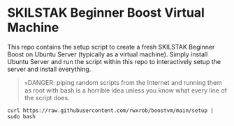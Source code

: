 # SKILSTAK Beginner Boost Virtual Machine

This repo contains the setup script to create a fresh SKILSTAK Beginner
Boost on Ubuntu Server (typically as a virtual machine). Simply install
Ubuntu Server and run the script within this repo to interactively setup
the server and install everything.

> 💀DANGER: piping random scripts from the Internet and running them as
> root with bash is a horrible idea unless you know what every line of
> the script does.

```
curl https://raw.githubusercontent.com/rwxrob/boostvm/main/setup | sudo bash
```

